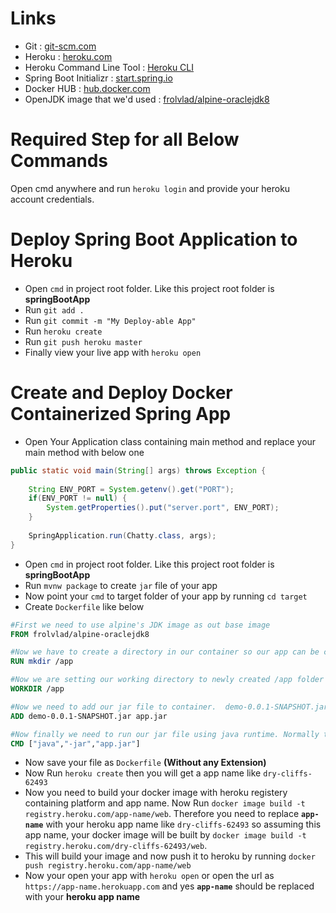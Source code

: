 # Links
- Git : [git-scm.com](https://git-scm.com/downloads)
- Heroku : [heroku.com](http://heroku.com)
- Heroku Command Line Tool : [Heroku CLI](https://devcenter.heroku.com/articles/heroku-cli#windows)
- Spring Boot Initializr : [start.spring.io](http://start.spring.io)
- Docker HUB : [hub.docker.com](http://hub.docker.com)
- OpenJDK image that we'd used : [frolvlad/alpine-oraclejdk8](https://hub.docker.com/r/frolvlad/alpine-oraclejdk8/)

# Required Step for all Below Commands

Open cmd anywhere and run `heroku login` and provide your heroku account credentials.

# Deploy Spring Boot Application to Heroku

- Open `cmd` in project root folder. Like this project root folder is **springBootApp**
- Run `git add .`
- Run `git commit -m "My Deploy-able App"`
- Run `heroku create`
- Run `git push heroku master`
- Finally view your live app with `heroku open`

# Create and Deploy Docker Containerized Spring App

- Open Your Application class containing main method and replace your main method with below one

```java
public static void main(String[] args) throws Exception {
 
    String ENV_PORT = System.getenv().get("PORT");
    if(ENV_PORT != null) {
        System.getProperties().put("server.port", ENV_PORT);
    }
 
    SpringApplication.run(Chatty.class, args);
}
```

- Open `cmd` in project root folder. Like this project root folder is **springBootApp**
- Run `mvnw package` to create ``jar`` file of your app
- Now point your `cmd` to target folder of your app by running `cd target`
- Create `Dockerfile` like below
```Dockerfile
#First we need to use alpine's JDK image as out base image
FROM frolvlad/alpine-oraclejdk8

#Now we have to create a directory in our container so our app can be copied inside it
RUN mkdir /app

#Now we are setting our working directory to newly created /app folder which will execute all future commands inside that directory
WORKDIR /app

#Now we need to add our jar file to container.  demo-0.0.1-SNAPSHOT.jar is the jar file name in our target folder and app.jar is the new file name which will be copied inside /app folder. Note the space between 
ADD demo-0.0.1-SNAPSHOT.jar app.jar

#Now finally we need to run our jar file using java runtime. Normally this command is written as java -jar app.jar but here we need to seperate each command with spaces like an array ["java","-jar","app.jar"] and CMD is used to run that command 
CMD ["java","-jar","app.jar"]
```
- Now save your file as `Dockerfile` **(Without any Extension)** 
- Now Run `heroku create` then you will get a app name like `dry-cliffs-62493`
- Now you need to build your docker image with heroku registery containing platform and app name. Now Run `docker image build -t registry.heroku.com/app-name/web`. Therefore you need to replace **`app-name`** with your heroku app name like `dry-cliffs-62493` so assuming this app name, your docker image will be built by `docker image build -t registry.heroku.com/dry-cliffs-62493/web`.
- This will build your image and now push it to heroku by running `docker push registry.heroku.com/app-name/web`
- Now your open your app with `heroku open` or open the url as `https://app-name.herokuapp.com` and yes **`app-name`** should be replaced with your **heroku app name**